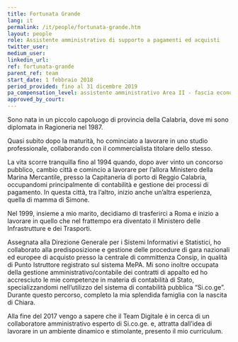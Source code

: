 ```yaml
---
title: Fortunata Grande
lang: it
permalink: /it/people/fortunata-grande.htm 
layout: people
role: Assistente amministrativo di supporto a pagamenti ed acquisti
twitter_user: 
medium_user: 
linkedin_url:
ref: fortunata-grande
parent_ref: team
start_date: 1 febbraio 2018
period_provided: fino al 31 dicembre 2019
pa_compensation_level: assistente amministrativo Area II - fascia economica F3 
approved_by_court: 
---
```

Sono nata in un piccolo capoluogo di provincia della Calabria, dove mi sono diplomata in Ragioneria nel 1987.

Quasi subito dopo la maturità, ho cominciato a lavorare in uno  studio professionale, collaborando con il commercialista titolare dello stesso.

La vita scorre tranquilla fino al 1994 quando, dopo aver vinto un concorso pubblico, cambio città e comincio a lavorare per l’allora Ministero della Marina Mercantile, presso la Capitaneria di porto di Reggio Calabria, occupandomi principalmente di contabilità e gestione dei processi di pagamento. In questa città, tra l’altro, inizio anche un’altra esperienza, quella di mamma di Simone.

Nel 1999, insieme a mio marito, decidiamo di trasferirci a Roma e inizio a lavorare in quello che nel frattempo era diventato il Ministero delle Infrastrutture e dei Trasporti.

Assegnata alla Direzione Generale per i Sistemi Informativi e Statistici, ho collaborato alla predisposizione e gestione delle procedure di gara nazionali ed europee di acquisto presso la centrale di committenza Consip, in qualità di Punto Istruttore registrato sul sistema MePA. Mi sono inoltre occupata della gestione amministrativo/contabile dei contratti di appalto ed ho accresciuto le mie competenze in materia di contabilità di Stato, specializzandomi nell’utilizzo del sistema di contabilità pubblica “Si.co.ge”.  Durante questo percorso, completo la mia splendida famiglia con la nascita di Chiara.

Alla fine del 2017 vengo a sapere che il Team Digitale è in cerca di un collaboratore amministrativo esperto di Si.co.ge. e, attratta dall’idea di lavorare in un ambiente dinamico e stimolante, presento il mio curriculum.
